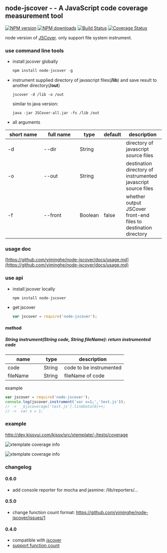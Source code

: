 ## node-jscover - - A JavaScript code coverage measurement tool

[![NPM version](https://nodei.co/npm/node-jscover.png)](https://npmjs.org/package/node-jscover)
[![NPM downloads](http://img.shields.io/npm/dm/node-jscover.svg)](https://npmjs.org/package/node-jscover)
[![Build Status](https://travis-ci.org/yiminghe/node-jscover.svg?branch=master)](https://travis-ci.org/yiminghe/node-jscover)
[![Coverage Status](https://coveralls.io/repos/yiminghe/node-jscover/badge.png?branch=master)](https://coveralls.io/r/yiminghe/node-jscover?branch=master)

node version of [JSCover](https://github.com/tntim96/JSCover).  only support file system instrument.

### use command line tools

* install jscover globally

    ``` javascript
    npm install node-jscover -g
    ```

* instrument supplied directory of javascript files(**/lib**) and save result to another directory(**/out**)

    ```
    jscover -d /lib -o /out
    ```

  similar to java version:

  ```
  java -jar JSCover-all.jar -fs /lib /out
  ```

* all arguments

<table class="table table-bordered table-striped">
    <thead>
    <tr>
        <th style="width: 100px;">short name</th>
        <th style="width: 100px;">full name</th>
        <th style="width: 50px;">type</th>
        <th style="width: 50px;">default</th>
        <th>description</th>
    </tr>
    </thead>
    <tbody>
    <tr>
        <td>-d</td>
        <td>--dir</td>
        <td>String</td>
        <td></td>
        <td>directory of javascript source files</td>
    </tr>
    <tr>
        <td>-o</td>
        <td>--out</td>
        <td>String</td>
        <td></td>
        <td>destination directory of instrumented javascript source files</td>
    </tr>
    <tr>
        <td>-f</td>
        <td>--front</td>
        <td>Boolean</td>
        <td>false</td>
        <td>whether output JSCover front-end files to destination directory</td>
    </tr>
    </tbody>
</table>

### usage doc

[https://github.com/yiminghe/node-jscover/docs/usage.md](https://github.com/yiminghe/node-jscover/docs/usage.md)

### use api

* install jscover locally

    ``` javascript
    npm install node-jscover
    ```

* get jscover

    ``` javascript
    var jscover = require('node-jscover');
    ```

#### method

##### String instrument(String code, String fileName): return instrumented code

<table class="table table-bordered table-striped">
    <thead>
    <tr>
        <th style="width: 100px;">name</th>
        <th style="width: 50px;">type</th>
        <th>description</th>
    </tr>
    </thead>
    <tbody>
    <tr>
        <td>code</td>
        <td>String</td>
        <td>code to be instrumented</td>
    </tr>
    <tr>
            <td>fileName</td>
            <td>String</td>
            <td>fileName of code</td>
        </tr>
    </tbody>
</table>

example

``` javascript
var jscover = require('node-jscover');
console.log(jscover.instrument('var x=1;','test.js'));
// ->  _$jscoverage['test.js'].lineData[0]++;
// ->  var x = 1;
```

### example

http://dev.kissyui.com/kissy/src/xtemplate/-/tests/coverage

![xtemplate coverage info](http://gtms02.alicdn.com/tps/i2/TB1hMCKFVXXXXXFXVXXR0b5GXXX-1133-615.png)

![xtemplate coverage info](http://gtms02.alicdn.com/tps/i2/TB1WxCNFVXXXXc_XpXXR0b5GXXX-1133-615.png)


### changelog

#### 0.6.0

* add console reporter for mocha and jasmine: /lib/reporters/...

#### 0.5.0

* change function count format: https://github.com/yiminghe/node-jscover/issues/1

#### 0.4.0

* compatible with [jscover](https://github.com/tntim96/JSCover)
* [support function count](https://github.com/yiminghe/node-jscover/issues/1)